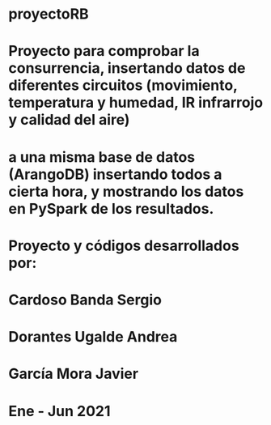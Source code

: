# proyectoRB
# 
# Proyecto para comprobar la consurrencia, insertando datos de diferentes circuitos (movimiento, temperatura y humedad, IR infrarrojo y calidad del aire)
# a una misma base de datos (ArangoDB) insertando todos a cierta hora, y mostrando los datos en PySpark de los resultados.
# 
# Proyecto y códigos desarrollados por:
# Cardoso Banda Sergio
# Dorantes Ugalde Andrea
# García Mora Javier
# Ene - Jun 2021
